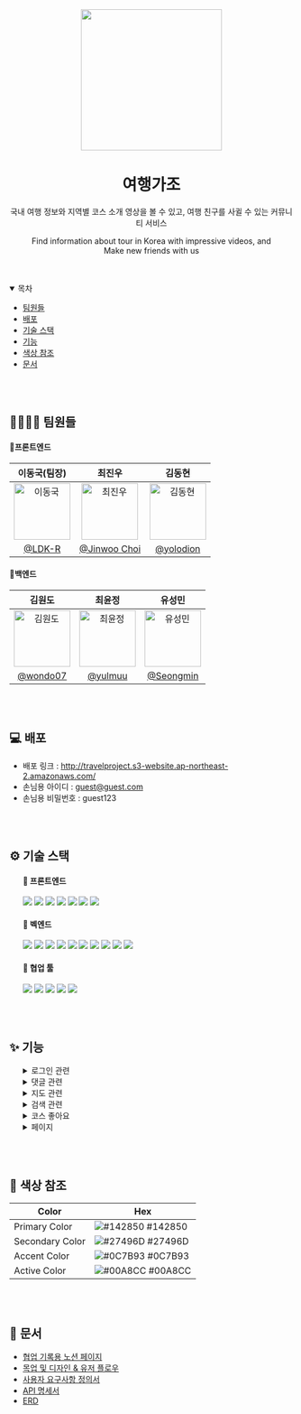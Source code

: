 <div align="center";>
  <img src='https://user-images.githubusercontent.com/3222504/215988324-ecdb6a33-9542-412a-a33d-6afdf7ebbb58.svg' width="250px"  />
  <h1>여행가조</h1>
  <p>국내 여행 정보와 지역별 코스 소개 영상을 볼 수 있고, 여행 친구를 사귈 수 있는 커뮤니티 서비스</p>
  <p>Find information about tour in Korea with impressive videos, and</br>
  Make new friends with us</p>
</div>

<br />
<br />

<!-- Table of Contents -->
<details open="open">
  <summary>목차</summary>
  
  - [팀원들](#-팀원들)
  - [배포](#-배포)
  - [기술 스택](#%EF%B8%8F-기술-스택)
  - [기능](#-기능)
  - [색상 참조](#-색상-참조)
  - [문서](#-문서)
  
</details>
  
<br />
<br />

<!-- About Team Members -->
## 👨‍👩‍👧‍👦 팀원들
#### 🔹프론트엔드
| 이동국(팀장) | 최진우 | 김동현 |                                            
|:-----:|:-----:|:-----:|
| <img alt="이동국" src="https://avatars.githubusercontent.com/u/111269682?v=4" height="100" width="100"> | <img alt="최진우" src="https://avatars.githubusercontent.com/u/3222504?v=4" height="100" width="100"> | <img alt="김동현" src="https://avatars.githubusercontent.com/u/67542755?v=4" height="100" width="100"> |
| [@LDK-R](https://github.com/LDK-R) | [@Jinwoo Choi](https://github.com/jingoworld) | [@yolodion](https://github.com/yolodion) |

#### 🔹백엔드
| 김원도 | 최윤정 | 유성민 |
|:----:|:----:|:----:|
| <img alt="김원도" src="https://avatars.githubusercontent.com/u/110904783?v=4" height="100" width="100"> |  <img alt="최윤정" src="https://avatars.githubusercontent.com/u/111409282?v=4" height="100" width="100">   | <img alt="유성민" src="https://avatars.githubusercontent.com/u/109591744?v=4" height="100" width="100"> |
| [@wondo07](https://github.com/wondo07) | [@yulmuu](https://github.com/yulmuu) | [@Seongmin](https://github.com/bimilless) |

<br />
<br />

<!-- About the Project -->

<!-- Deploy -->
## 💻 배포
- 배포 링크 : http://travelproject.s3-website.ap-northeast-2.amazonaws.com/
- 손님용 아이디 : guest@guest.com
- 손님용 비밀번호 : guest123

<br />
<br />

  <!-- Tech Stack -->
## ⚙️ 기술 스택
<ul>
  
#### 🔸 프론트엔드
<img src="https://img.shields.io/badge/REACT-61DAFB?style=flat-square&logo=React&logoColor=white"> <img src="https://img.shields.io/badge/HTML5-E34F26?style=flat-square&logo=html5&logoColor=white"> <img src="https://img.shields.io/badge/CSS3-1572B6?style=flat-square&logo=css3&logoColor=white"/> <img src="https://img.shields.io/badge/JAVASCRIPT-F7DF1E?style=flat-square&logo=javascript&logoColor=black"> <img src="https://img.shields.io/badge/BOOTSTRAP-7952B3?style=flat-square&logo=bootstrap&logoColor=white"> <img src="https://img.shields.io/badge/STYLED COMPONENTS-DB7093?style=flat-square&logo=styled-components&logoColor=white"/> <img src="https://img.shields.io/badge/REDUX-764ABC?style=flat-square&logo=Redux&logoColor=purple">

#### 🔸 벡엔드
<img src="https://img.shields.io/badge/SPRING BOOT-6DB33F?style=flat-square&logo=springboot&logoColor=white"> <img src="https://img.shields.io/badge/SPRING DATA JPA-6DB33F?style=flat-square&logo=springboot&logoColor=white"> <img src="https://img.shields.io/badge/SPRING SECURITY-6DB33F?style=flat-square&logo=springboot&logoColor=white"> <img src="https://img.shields.io/badge/GRADLE-02303A?style=flat-square&logo=gradle&logoColor=white"> <img src="https://img.shields.io/badge/MYSQL-4479A1?style=flat-square&logo=mysql&logoColor=white"> <img src="https://img.shields.io/badge/JWT-000000?style=flat-square&logo=JSON Web TOkens&logoColor=white"> <img src="https://img.shields.io/badge/JAVA-007396?style=flat-square&logo=&logoColor=white"> <img src="https://img.shields.io/badge/AMAZON RDS-527FFF?style=flat-square&logo=amazon rds&logoColor=white"> <img src="https://img.shields.io/badge/AMAZON EC2-FF9900?style=flat-square&logo=amazon rds&logoColor=white"> <img src="https://img.shields.io/badge/AMAZON S3-569A31?style=flat-square&logo=amazon rds&logoColor=white">

#### 🔸 협업 툴
<img src="https://img.shields.io/badge/GITHUB-181717?style=flat-square&logo=github&logoColor=white"> <img src="https://img.shields.io/badge/POSTMAN-FF6C37?style=flat-square&logo=github&logoColor=white"> <img src="https://img.shields.io/badge/DISCORD-5865F2?style=flat-square&logo=discord&logoColor=white"> <img src="https://img.shields.io/badge/NOTION-000000?style=flat-square&logo=notion&logoColor=white"> <img src="https://img.shields.io/badge/GIT-F05032?style=flat-square&logo=git&logoColor=white">
  
</ul>
  
<br />
<br />

<!-- Features -->
## ✨ 기능
<ul>
<details>
  <summary>로그인 관련</summary>
 
  <ul>
  <details>
    <summary>회원가입</summary>
    <img src='https://user-images.githubusercontent.com/3222504/216039973-714ffe8a-5d7c-4d87-bcdd-9ea53071bf87.gif'>
  </details>

  <details>
    <summary>로그인</summary>
    <img src='https://user-images.githubusercontent.com/3222504/216041537-4501045c-dbf5-4cbb-a35d-8631cf03f891.gif'>
  </details>

  <details>
    <summary>로그아웃</summary>
    <img src='https://user-images.githubusercontent.com/3222504/216043783-60405bc0-ac9a-4319-9c9e-08bfbacb59f1.gif'>
  </details>

  <details>
    <summary>회원 정보 수정</summary>
    <img src='https://user-images.githubusercontent.com/3222504/216043862-28849191-6fc5-457a-aac3-51733d35c9df.gif'>
  </details>
    
  <details>
    <summary>회원 탈퇴</summary>
    <img src='https://user-images.githubusercontent.com/3222504/216044071-39ffe448-9efb-4b3f-9deb-1a69bd2d6162.gif'>
  </details>
  </ul>
</details>
<details>
  <summary>댓글 관련</summary>
 
  <ul>
  <details>
    <summary>댓글 작성</summary>
    <img src='https://user-images.githubusercontent.com/3222504/216065632-80929af6-14b9-4bde-a0ef-9b09815045a9.gif'>
  </details>

  <details>
    <summary>댓글 수정</summary>
    <img src='https://user-images.githubusercontent.com/3222504/216066874-34f336f7-fcf7-45bd-9bdd-769e824f84aa.gif'>
  </details>

  <details>
    <summary>댓글 삭제</summary>
    <img src='https://user-images.githubusercontent.com/3222504/216062206-de997141-0676-4591-b4e6-c2fcd3865b80.gif'>
  </details>
    
  <details>
    <summary>댓글 조회</summary>
    <img src='https://user-images.githubusercontent.com/3222504/216062368-4058647c-23a0-4062-b6e1-6f2fd39ac9c5.gif'>
  </details>
    
</details>
<details>
  <summary>지도 관련</summary>
 
  <ul>
  <details>
    <summary>경로, 마커 표시</summary>
    <img src='https://user-images.githubusercontent.com/3222504/216063110-28a4a0cb-7279-4e02-ae33-fc902fee5dcb.gif'>
  </details>

  <details>
    <summary>지도 내 검색</summary>
    <img src='https://user-images.githubusercontent.com/3222504/216063225-2b6898f9-c6e3-431f-87b9-3e81934fdbe8.gif'>
  </details>
    
</details>
<details>
  <summary>검색 관련</summary>
 
  <ul>
  <details>
    <summary>키워드 검색</summary>
    <img src='https://user-images.githubusercontent.com/3222504/216062561-570d7ce2-35b0-4888-bea6-29332999590a.gif'>
  </details>

  <details>
    <summary>필터링</summary>
    <img src='https://user-images.githubusercontent.com/3222504/216062661-56b307ec-3a23-425b-9c44-502f573d41b0.gif'>
  </details>
    
</details>
<details>
  <summary>코스 좋아요</summary>
 
  <ul>
  <details>
    <summary>좋아요 추가/취소</summary>
    <img src='https://user-images.githubusercontent.com/3222504/216062878-0e102b55-6966-4cfd-85c3-17324241be6b.gif'>
  </details>

  <details>
    <summary>좋아요 누른 코스 조회</summary>
    <img src='https://user-images.githubusercontent.com/3222504/216062786-92dbdcb3-6c33-4c5f-aa06-ba2afaa4fd7a.gif'>
  </details>
    
</details>
<details>
  <summary>페이지</summary>
 
  <ul>
  <details>
    <summary>쇼츠 페이지</summary>
    <img src='https://user-images.githubusercontent.com/3222504/216067837-8e461a13-77a0-4b7a-bc73-d31f854761d9.gif'>
  </details>

  <details>
    <summary>지역 페이지</summary>
    <img src='https://user-images.githubusercontent.com/3222504/216067913-c91a7ffe-933b-4ad5-8fa2-a01ba6be7878.gif'>
  </details>
    
  <details>
    <summary>계절 페이지</summary>
    <img src='https://user-images.githubusercontent.com/3222504/216068111-c5bfaa82-ee5f-48ea-b8fd-f89578923166.gif'>
  </details>
    
  <details>
    <summary>가이드 페이지</summary>
    <img src='https://user-images.githubusercontent.com/3222504/216062976-6e5d99e6-ed05-43d2-91d3-e9a561baa77f.gif'>
  </details>
    
  <details>
    <summary>코스 상세 페이지</summary>
    <img src='https://user-images.githubusercontent.com/3222504/216068011-d23381d6-710b-46f6-945e-0a45503189d9.gif'>
  </details>
    
</details>
</ul>

<br />
<br />

<!-- Color Reference -->
## 🎨 색상 참조

| Color             | Hex                                                                |
| ----------------- | ------------------------------------------------------------------ |
| Primary Color     | ![#142850](https://via.placeholder.com/10/142850?text=+) #142850   |
| Secondary Color   | ![#27496D](https://via.placeholder.com/10/27496D?text=+) #27496D   |
| Accent Color      | ![#0C7B93](https://via.placeholder.com/10/0C7B93?text=+) #0C7B93   |
| Active Color      | ![#00A8CC](https://via.placeholder.com/10/00A8CC?text=+) #00A8CC   |

<br />
<br />

<!-- Documents -->
## 📓 문서
- [협업 기록용 노션 페이지](https://www.notion.so/codestates/85b67efcacec4af2aebc031341c80412)
- [목업 및 디자인 & 유저 플로우](https://www.figma.com/file/yDapLSSnYFZ1rOYUwSwuXR/MAINPROJECT_0103_WIREFRAME?node-id=0%3A1&t=vg0aiiLNbsrG4XbJ-1)
- [사용자 요구사항 정의서](https://www.notion.so/codestates/3279f153c96c4597981f205c3a629ce2)
- [API 명세서](https://documenter.getpostman.com/view/23680727/2s8Z75Tpqg)
- [ERD](https://www.notion.so/codestates/Demo-Day-3656aa4937fd4299bd3d3ccb2712af9f#2e0a590f3835460999deb14f4df336c0)

<br />
<br />


